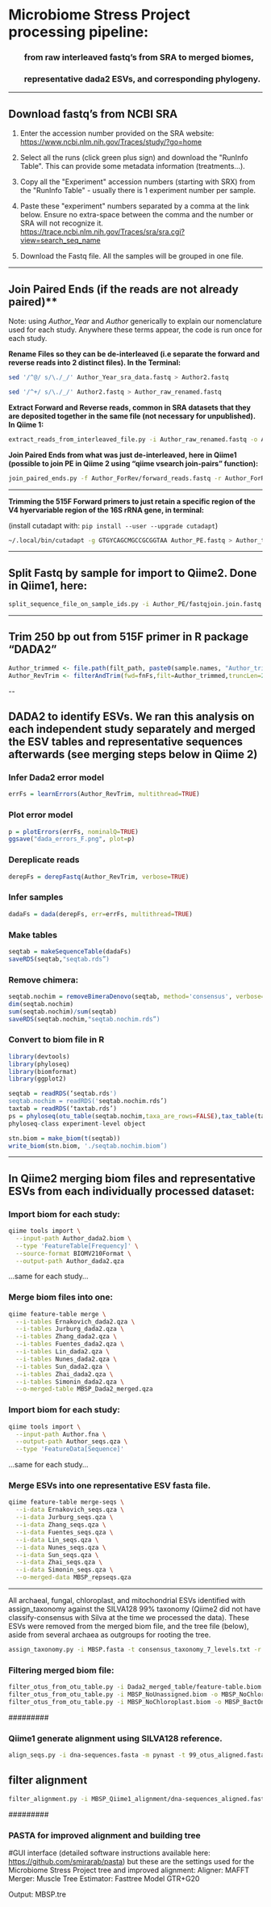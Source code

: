 # Microbiome Stress Project processing pipeline: <br>
### &nbsp; &nbsp; &nbsp; &nbsp; from raw interleaved fastq’s from SRA to merged biomes, 
### &nbsp; &nbsp; &nbsp; &nbsp; representative dada2 ESVs, and corresponding phylogeny.

---

## Download fastq’s from NCBI SRA

1. Enter the accession number provided on the SRA website: https://www.ncbi.nlm.nih.gov/Traces/study/?go=home

2. Select all the runs (click green plus sign) and download the "RunInfo Table". This can provide some metadata information (treatments…).

3. Copy all the "Experiment" accession numbers (starting with SRX) from the "RunInfo Table" - usually there is 1 experiment number per sample.

4. Paste these "experiment" numbers separated by a comma at the link below. Ensure no extra-space between the comma and the number or SRA will not recognize it.
https://trace.ncbi.nlm.nih.gov/Traces/sra/sra.cgi?view=search_seq_name

5. Download the Fastq file. All the samples will be grouped in one file.

---

## Join Paired Ends (if the reads are not already paired)**

Note: using *Author_Year* and *Author* generically to explain our nomenclature used for each study. Anywhere these terms appear, the code is run once for each study.

**Rename Files so they can be de-interleaved (i.e separate the forward and reverse reads into 2 distinct files). In the Terminal:**<br>

```bash
sed '/^@/ s/\./_/' Author_Year_sra_data.fastq > Author2.fastq
```
```bash
sed '/^+/ s/\./_/' Author2.fastq > Author_raw_renamed.fastq 
```

**Extract Forward and Reverse reads, common in SRA datasets that they are deposited together in the same file (not necessary for unpublished). In Qiime 1:**<br>

```bash
extract_reads_from_interleaved_file.py -i Author_raw_renamed.fastq -o Author_ForRev --forward_read_identifier .1 --reverse_read_identifier .2
```

**Join Paired Ends from what was just de-interleaved, here in Qiime1 (possible to join PE in Qiime 2 using “qiime vsearch join-pairs” function):**<br>

```bash
join_paired_ends.py -f Author_ForRev/forward_reads.fastq -r Author_ForRev/reverse_reads.fastq -o Author_PE
```
---

**Trimming the 515F Forward primers to just retain a specific region of the V4 hyervariable region of the 16S rRNA gene, in terminal:**<br>

(install cutadapt with: ```pip install --user --upgrade cutadapt```)

```bash
~/.local/bin/cutadapt -g GTGYCAGCMGCCGCGGTAA Author_PE.fastq > Author_trimmed.fastq
```

---

## Split Fastq by sample for import to Qiime2. Done in Qiime1, here:

```bash
split_sequence_file_on_sample_ids.py -i Author_PE/fastqjoin.join.fastq -o Author_q2_importable --file_type fastq
```

---

## Trim 250 bp out from 515F primer in R package “DADA2”

```R
Author_trimmed <- file.path(filt_path, paste0(sample.names, "Author_trimmed.fastq.gz")) 
Author_RevTrim <- filterAndTrim(fwd=fnFs,filt=Author_trimmed,truncLen=250,truncQ=0,trimLef=0,maxLen=Inf,minLen=0,maxN=0,minQ=0,maxEE=Inf) 
```

--

## DADA2 to identify ESVs. We ran this analysis on each independent study separately and merged the ESV tables and representative sequences afterwards (see merging steps below in Qiime 2)

### Infer Dada2 error model 
```R
errFs = learnErrors(Author_RevTrim, multithread=TRUE) 
```

### Plot error model 
```R
p = plotErrors(errFs, nominalQ=TRUE) 
ggsave("dada_errors_F.png", plot=p) 
```

### Dereplicate reads 
```R
derepFs = derepFastq(Author_RevTrim, verbose=TRUE) 
```

### Infer samples
```R
dadaFs = dada(derepFs, err=errFs, multithread=TRUE) 
```

### Make tables 
```R
seqtab = makeSequenceTable(dadaFs) 
saveRDS(seqtab,"seqtab.rds”) 
```

### Remove chimera:
```R
seqtab.nochim = removeBimeraDenovo(seqtab, method='consensus', verbose=TRUE) 
dim(seqtab.nochim) 
sum(seqtab.nochim)/sum(seqtab) 
saveRDS(seqtab.nochim,"seqtab.nochim.rds”) 
```

### Convert to biom file in R
```R
library(devtools) 
library(phyloseq) 
library(biomformat) 
library(ggplot2) 

seqtab = readRDS(‘seqtab.rds') 
seqtab.nochim = readRDS('seqtab.nochim.rds’) 
taxtab = readRDS(‘taxtab.rds’) 
ps = phyloseq(otu_table(seqtab.nochim,taxa_are_rows=FALSE),tax_table(taxtab))  
phyloseq-class experiment-level object 

stn.biom = make_biom(t(seqtab)) 
write_biom(stn.biom, './seqtab.nochim.biom’) 
```

---

## In Qiime2 merging biom files and representative ESVs from each individually processed dataset:

### Import biom for each study:
```bash
qiime tools import \
  --input-path Author_dada2.biom \
  --type 'FeatureTable[Frequency]' \
  --source-format BIOMV210Format \
  --output-path Author_dada2.qza
```
…same for each study…

### Merge biom files into one:
```bash
qiime feature-table merge \
  --i-tables Ernakovich_dada2.qza \
  --i-tables Jurburg_dada2.qza \
  --i-tables Zhang_dada2.qza \
  --i-tables Fuentes_dada2.qza \
  --i-tables Lin_dada2.qza \
  --i-tables Nunes_dada2.qza \
  --i-tables Sun_dada2.qza \
  --i-tables Zhai_dada2.qza \
  --i-tables Simonin_dada2.qza \
  --o-merged-table MBSP_Dada2_merged.qza
```

### Import biom for each study:
```bash
qiime tools import \
  --input-path Author.fna \
  --output-path Author_seqs.qza \
  --type 'FeatureData[Sequence]'
```
…same for each study…

### Merge ESVs into one representative ESV fasta file.
```bash
qiime feature-table merge-seqs \
  --i-data Ernakovich_seqs.qza \
  --i-data Jurburg_seqs.qza \
  --i-data Zhang_seqs.qza \
  --i-data Fuentes_seqs.qza \
  --i-data Lin_seqs.qza \
  --i-data Nunes_seqs.qza \
  --i-data Sun_seqs.qza \
  --i-data Zhai_seqs.qza \
  --i-data Simonin_seqs.qza \
  --o-merged-data MBSP_repseqs.qza
```

---

All archaeal, fungal, chloroplast, and mitochondrial ESVs identified with assign_taxonomy against the SILVA128 99% taxonomy (Qiime2 did not have classify-consensus with Silva at the time we processed the data). These ESVs were removed from the merged biom file, and the tree file (below), aside from several archaea as outgroups for rooting the tree.

```bash
assign_taxonomy.py -i MBSP.fasta -t consensus_taxonomy_7_levels.txt -r 99_otus_16S.fasta
```

### Filtering merged biom file:
```bash
filter_otus_from_otu_table.py -i Dada2_merged_table/feature-table.biom -o MBSP_NoUnassigned.biom -e Dada2_seqs/UnassignedTipNames.txt
filter_otus_from_otu_table.py -i MBSP_NoUnassigned.biom -o MBSP_NoChloroplast.biom -e Dada2_seqs/ChloroplastTipNames.txt
filter_otus_from_otu_table.py -i MBSP_NoChloroplast.biom -o MBSP_BactOnly.biom -e Dada2_seqs/ArchaealTipNames.txt
```

#########
### Qiime1 generate alignment using SILVA128 reference.

```bash
align_seqs.py -i dna-sequences.fasta -m pynast -t 99_otus_aligned.fasta -o MBSP_Qiime1_alignment
```

## filter alignment
```bash
filter_alignment.py -i MBSP_Qiime1_alignment/dna-sequences_aligned.fasta -o Filtered -e 0.10 -g 0.80
```
#########
### PASTA for improved alignment and building tree

#GUI interface (detailed software instructions available here: https://github.com/smirarab/pasta) but these are the settings used for the Microbiome Stress Project tree and improved alignment:
Aligner: MAFFT
Merger: Muscle
Tree Estimator: Fasttree
Model GTR+G20

Output: MBSP.tre
